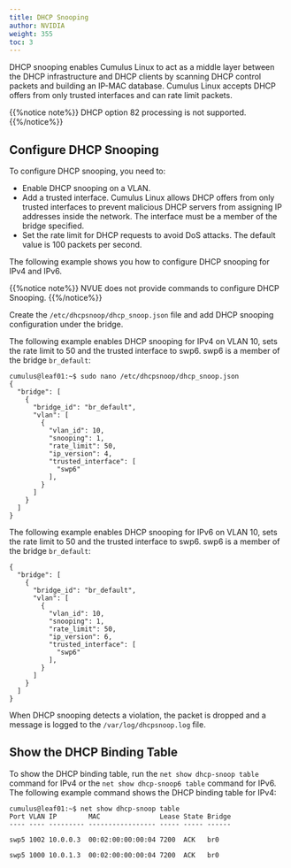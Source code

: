 ```yaml
---
title: DHCP Snooping
author: NVIDIA
weight: 355
toc: 3
---
```

DHCP snooping enables Cumulus Linux to act as a middle layer between the DHCP infrastructure and DHCP clients by scanning DHCP control packets and building an IP-MAC database. Cumulus Linux accepts DHCP offers from only trusted interfaces and can rate limit packets.

{{%notice note%}}
DHCP option 82 processing is not supported.
{{%/notice%}}

## Configure DHCP Snooping

To configure DHCP snooping, you need to:

- Enable DHCP snooping on a VLAN.
- Add a trusted interface. Cumulus Linux allows DHCP offers from only trusted interfaces to prevent malicious DHCP servers from assigning IP addresses inside the network. The interface must be a member of the bridge specified.
- Set the rate limit for DHCP requests to avoid DoS attacks. The default value is 100 packets per second.

The following example shows you how to configure DHCP snooping for IPv4 and IPv6.

{{%notice note%}}
NVUE does not provide commands to configure DHCP Snooping.
{{%/notice%}}

Create the `/etc/dhcpsnoop/dhcp_snoop.json` file and add DHCP snooping configuration under the bridge.

The following example enables DHCP snooping for IPv4 on VLAN 10, sets the rate limit to 50 and the trusted interface to swp6. swp6 is a member of the bridge `br_default`:

```
cumulus@leaf01:~$ sudo nano /etc/dhcpsnoop/dhcp_snoop.json
{
  "bridge": [
    {
      "bridge_id": "br_default",
      "vlan": [
        {
          "vlan_id": 10,
          "snooping": 1,
          "rate_limit": 50,
          "ip_version": 4,
          "trusted_interface": [
            "swp6"
          ],
        }
      ]
    }
  ]
}
```

The following example enables DHCP snooping for IPv6 on VLAN 10, sets the rate limit to 50 and the trusted interface to swp6. swp6 is a member of the bridge `br_default`:

```
{
  "bridge": [
    {
      "bridge_id": "br_default",
      "vlan": [
        {
          "vlan_id": 10,
          "snooping": 1,
          "rate_limit": 50,
          "ip_version": 6,
          "trusted_interface": [
            "swp6"
          ],
        }
      ]
    }
  ]
}
```

When DHCP snooping detects a violation, the packet is dropped and a message is logged to the `/var/log/dhcpsnoop.log` file.

## Show the DHCP Binding Table

To show the DHCP binding table, run the `net show dhcp-snoop table` command for IPv4 or the `net show dhcp-snoop6 table` command for IPv6. The following example command shows the DHCP binding table for IPv4:

```
cumulus@leaf01:~$ net show dhcp-snoop table
Port VLAN IP        MAC               Lease State Bridge
---- ---- --------- ----------------- ----- ----- ------

swp5 1002 10.0.0.3  00:02:00:00:00:04 7200  ACK   br0

swp5 1000 10.0.1.3  00:02:00:00:00:04 7200  ACK   br0
```
